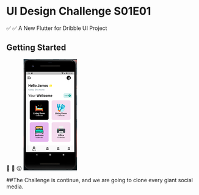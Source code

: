 # UI Design Challenge S01E01

:white_check_mark: :white_check_mark: A New Flutter for Dribble UI Project

## Getting Started

:pizza: :hamburger: :astonished:
![UI Screenshot](/assets/image.png)

##The Challenge is continue, and we are going to clone every giant social media.


